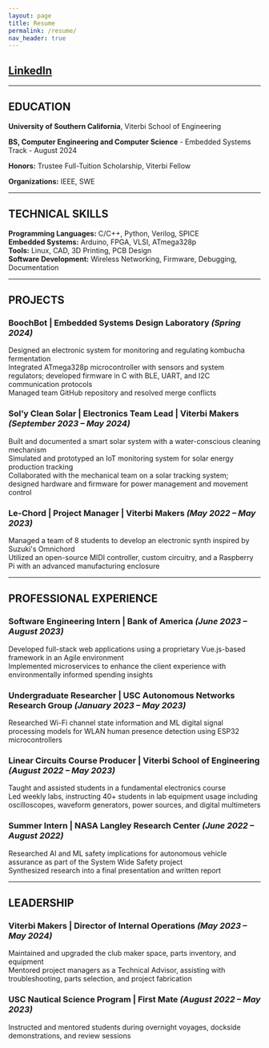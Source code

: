 ```yaml
---
layout: page
title: Resume
permalink: /resume/
nav_header: true
---
```


## [LinkedIn](https://linkedin.com/in/georgia-danehy) 

---

## EDUCATION  
**University of Southern California**, Viterbi School of Engineering

**BS, Computer Engineering and Computer Science** - Embedded Systems Track - August 2024

**Honors:** Trustee Full-Tuition Scholarship, Viterbi Fellow  

**Organizations:** IEEE, SWE  

---

## TECHNICAL SKILLS  
 **Programming Languages:** C/C++, Python, Verilog, SPICE  
 **Embedded Systems:** Arduino, FPGA, VLSI, ATmega328p  
 **Tools:** Linux, CAD, 3D Printing, PCB Design  
 **Software Development:** Wireless Networking, Firmware, Debugging, Documentation  

---

## PROJECTS  
### BoochBot | Embedded Systems Design Laboratory *(Spring 2024)*  
Designed an electronic system for monitoring and regulating kombucha fermentation  
Integrated ATmega328p microcontroller with sensors and system regulators; developed firmware in C with BLE, UART, and I2C communication protocols  
Managed team GitHub repository and resolved merge conflicts  

### Sol’y Clean Solar | Electronics Team Lead | Viterbi Makers *(September 2023 – May 2024)*  
Built and documented a smart solar system with a water-conscious cleaning mechanism  
Simulated and prototyped an IoT monitoring system for solar energy production tracking  
Collaborated with the mechanical team on a solar tracking system; designed hardware and firmware for power management and movement control  

### Le-Chord | Project Manager | Viterbi Makers *(May 2022 – May 2023)*  
Managed a team of 8 students to develop an electronic synth inspired by Suzuki's Omnichord  
Utilized an open-source MIDI controller, custom circuitry, and a Raspberry Pi with an advanced manufacturing enclosure  

---

## PROFESSIONAL EXPERIENCE  
### Software Engineering Intern | Bank of America *(June 2023 – August 2023)*  
Developed full-stack web applications using a proprietary Vue.js-based framework in an Agile environment  
Implemented microservices to enhance the client experience with environmentally informed spending insights  

### Undergraduate Researcher | USC Autonomous Networks Research Group *(January 2023 – May 2023)*  
Researched Wi-Fi channel state information and ML digital signal processing models for WLAN human presence detection using ESP32 microcontrollers  

### Linear Circuits Course Producer | Viterbi School of Engineering *(August 2022 – May 2023)*  
Taught and assisted students in a fundamental electronics course  
Led weekly labs, instructing 40+ students in lab equipment usage including oscilloscopes, waveform generators, power sources, and digital multimeters  

### Summer Intern | NASA Langley Research Center *(June 2022 – August 2022)*  
Researched AI and ML safety implications for autonomous vehicle assurance as part of the System Wide Safety project  
Synthesized research into a final presentation and written report  

---

## LEADERSHIP  
### Viterbi Makers | Director of Internal Operations *(May 2023 – May 2024)*  
Maintained and upgraded the club maker space, parts inventory, and equipment  
Mentored project managers as a Technical Advisor, assisting with troubleshooting, parts selection, and project fabrication  

### USC Nautical Science Program | First Mate *(August 2022 – May 2023)*  
Instructed and mentored students during overnight voyages, dockside demonstrations, and review sessions  

